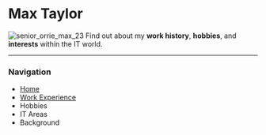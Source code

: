 # Max Taylor
![senior_orrie_max_23](https://user-images.githubusercontent.com/15042102/70369253-dc0b6600-187b-11ea-97fc-1f865c50c400.jpg)
Find out about my **work history**, **hobbies**, and **interests** within the IT world.

---

### Navigation
- [Home](https://github.com/maxtaylorr/IT1000Final/blob/master/README.md)
- [Work Experience](https://github.com/maxtaylorr/IT1000Final/blob/master/WorkExperience.md)
- Hobbies
- IT Areas
- Background
